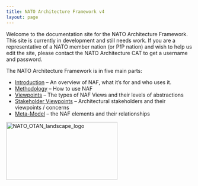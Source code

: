 ```yaml
---
title: NATO Architecture Framework v4
layout: page
---
```


Welcome to the documentation site for the NATO Architecture
Framework. This site is currently in development and still needs
work. If you are a representative of a NATO member nation (or PfP
nation) and wish to help us edit the site, please contact the NATO
Architecture CAT to get a username and password.


The NATO Architecture Framework is in five main parts:


* [Introduction](introduction/) – An overview of NAF, what it’s for and who uses it.
* [Methodology](methodology/) – How to use NAF
* [Viewpoints](viewpoints/) – The types of NAF Views and their levels of abstractions
* [Stakeholder Viewpoints](stakeholderviewpoints/) – Architectural stakeholders and their viewpoints / concerns
* [Meta-Model](meta-model/) – the NAF elements and their relationships


<p class="clearfix"><img class="pull-right" alt="NATO_OTAN_landscape_logo" src="{{ site.assets }}NATO_OTAN_landscape_logo.svg" width="300px" height="156px"></p>
